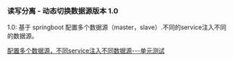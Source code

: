 ### 读写分离 - 动态切换数据源版本 1.0

1.0: 基于 springboot 配置多个数据源（master，slave）.不同的service注入不同的数据源。

[配置多个数据源，不同service注入不同数据源---单元测试](https://github.com/PayneWoo/JAVA-000/blob/master/Week_07/multi-data-source/src/test/java/com/payne/week07/Week07ApplicationTests.java)
